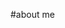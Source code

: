 #about me

<style>
.halfwidth {
  border: 5px outset red;
  background-color: lightblue;
  width: 50%;
}
</style>
<div style="halfwidth"></div>
<div
